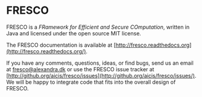 
FRESCO
======

FRESCO is a *FRamework for Efficient and Secure COmputation*, written
in Java and licensed under the open source MIT license.

The FRESCO documentation is available at
[http://fresco.readthedocs.org](http://fresco.readthedocs.org/).

If you have any comments, questions, ideas, or find bugs, send us an
email at fresco@alexandra.dk or use the FRESCO issue tracker at
[http://github.org/aicis/fresco/issues](http://github.org/aicis/fresco/issues/).
We will be happy to integrate code that fits into the overall design
of FRESCO.
